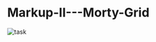 # Markup-II---Morty-Grid
![task](https://user-images.githubusercontent.com/113384082/192684133-06ba595f-40c1-41c8-af9c-b083d2b8f417.jpeg)
